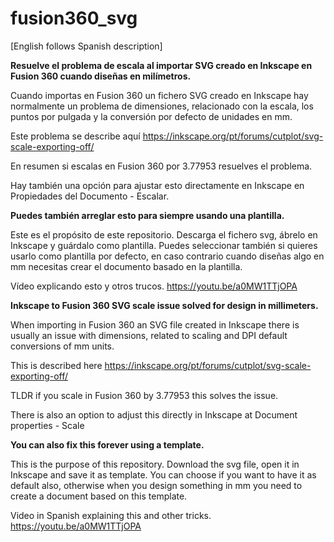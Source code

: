 # fusion360_svg
[English follows Spanish description]

**Resuelve el problema de escala al importar SVG creado en Inkscape en Fusion 360 cuando diseñas en milímetros.**

Cuando importas en Fusion 360 un fichero SVG creado en Inkscape hay normalmente un problema de dimensiones, relacionado con la escala, los puntos por pulgada y la conversión por defecto de unidades en mm.

Este problema se describe aquí https://inkscape.org/pt/forums/cutplot/svg-scale-exporting-off/

En resumen si escalas en Fusion 360 por 3.77953 resuelves el problema.

Hay también una opción para ajustar esto directamente en Inkscape en Propiedades del Documento - Escalar.

**Puedes también arreglar esto para siempre usando una plantilla.**

Este es el propósito de este repositorio.
Descarga el fichero svg, ábrelo en Inkscape y guárdalo como plantilla.
Puedes seleccionar también si quieres usarlo como plantilla por defecto, en caso contrario cuando diseñas algo en mm necesitas crear el documento basado en la plantilla.

Vídeo explicando esto y otros trucos.
https://youtu.be/a0MW1TTjOPA


**Inkscape to Fusion 360 SVG scale issue solved for design in millimeters.**

When importing in Fusion 360 an SVG file created in Inkscape there is usually an issue with dimensions, related to scaling and DPI default conversions of mm units.

This is described here https://inkscape.org/pt/forums/cutplot/svg-scale-exporting-off/

TLDR if you scale in Fusion 360 by 3.77953 this solves the issue.

There is also an option to adjust this directly in Inkscape at Document properties - Scale

**You can also fix this forever using a template.**

This is the purpose of this repository.
Download the svg file, open it in Inkscape and save it as template.
You can choose if you want to have it as default also, otherwise when you design something in mm you need to create a document based on this template.

Video in Spanish explaining this and other tricks.
https://youtu.be/a0MW1TTjOPA
